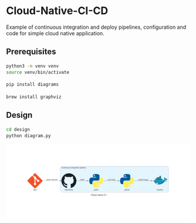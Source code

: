# Cloud-Native-CI-CD

Example of continuous integration and deploy pipelines, configuration and code for simple cloud native application.

## Prerequisites 

```bash
python3 -m venv venv
source venv/bin/activate

pip install diagrams

brew install graphviz
```

## Design

```bash
cd design
python diagram.py
```

![Continuous integration pipeline](design/cloud_native_ci.png "Continuous integration pipeline")

